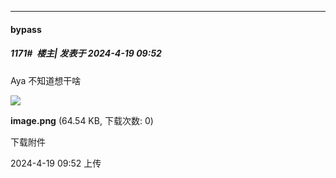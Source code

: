 ﻿
*****

####  bypass  
##### 1171#         楼主| 发表于 2024-4-19 09:52

Aya 不知道想干啥

<img src="https://img.saraba1st.com/forum/202404/19/095222x6e6888qjoue88em.png" referrerpolicy="no-referrer">

<strong>image.png</strong> (64.54 KB, 下载次数: 0)

下载附件

2024-4-19 09:52 上传

